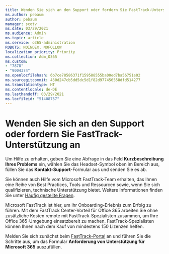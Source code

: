 ```yaml
---
title: Wenden Sie sich an den Support oder fordern Sie FastTrack-Unterstützung an
ms.author: pebaum
author: pebaum
manager: scotv
ms.date: 03/29/2021
ms.audience: Admin
ms.topic: article
ms.service: o365-administration
ROBOTS: NOINDEX, NOFOLLOW
localization_priority: Priority
ms.collection: Adm_O365
ms.custom:
- "7878"
- "9004374"
ms.openlocfilehash: 6b7ce78586371f159588555ba00ed7ba56751e02
ms.sourcegitcommit: 430d247cb5dd5dc5d1f82d977456558dfd514277
ms.translationtype: HT
ms.contentlocale: de-DE
ms.lasthandoff: 03/29/2021
ms.locfileid: "51408757"
---
```

# <a name="contact-support-or-request-fasttrack-assistance"></a>Wenden Sie sich an den Support oder fordern Sie FastTrack-Unterstützung an

Um Hilfe zu erhalten, geben Sie eine Abfrage in das Feld **Kurzbeschreibung Ihres Problems** ein, wählen Sie das Headset-Symbol oben im Bereich aus, füllen Sie das **Kontakt-Support**-Formular aus und senden Sie es ab.

Sie können auch Hilfe vom Microsoft FastTrack-Team erhalten, das Ihnen eine Reihe von Best Practices, Tools und Ressourcen sowie, wenn Sie sich qualifizieren, technische Unterstützung bietet. Weitere Informationen finden Sie unter [Häufig gestellte Fragen](https://go.microsoft.com/fwlink/?linkid=2132666).

Microsoft FastTrack ist hier, um Ihr Onboarding-Erlebnis zum Erfolg zu führen. Mit dem FastTrack Center-Vorteil für Office 365 arbeiten Sie ohne zusätzliche Kosten remote mit FastTrack-Spezialisten zusammen, um Ihre Office 365-Umgebung einsatzbereit zu machen. FastTrack-Spezialisten können Ihnen nach dem Kauf von mindestens 150 Lizenzen helfen.

Melden Sie sich zunächst beim [FastTrack-Portal](https://go.microsoft.com/fwlink/?linkid=2125443) an und führen Sie die Schritte aus, um das Formular **Anforderung von Unterstützung für Microsoft 365** auszufüllen.